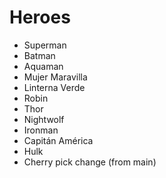 # Heroes

* Superman
* Batman
* Aquaman
* Mujer Maravilla
* Linterna Verde
* Robin
* Thor
* Nightwolf
* Ironman
* Capitán América
* Hulk
* Cherry pick change (from main)